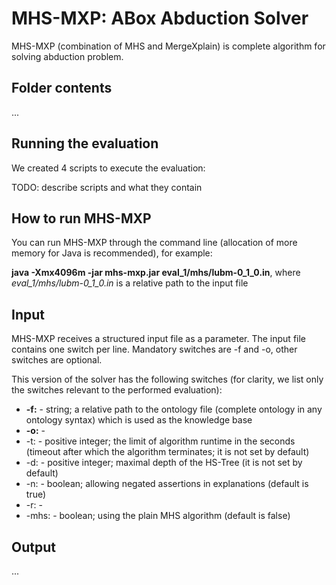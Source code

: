 # MHS-MXP: ABox Abduction Solver 

MHS-MXP (combination of MHS and MergeXplain) is complete algorithm for solving abduction problem.

## Folder contents
...

## Running the evaluation
We created 4 scripts to execute the evaluation:

TODO: describe scripts and what they contain

## How to run MHS-MXP
You can run MHS-MXP through the command line (allocation of more memory for Java is recommended), for example:

**java -Xmx4096m -jar mhs-mxp.jar eval_1/mhs/lubm-0_1_0.in**, where *eval_1/mhs/lubm-0_1_0.in* is a relative path to the input file

## Input
MHS-MXP receives a structured input file as a parameter. The input file contains one switch per line. Mandatory switches are -f and -o, other switches are optional.

This version of the solver has the following switches (for clarity, we list only the switches relevant to the performed evaluation):
* **-f:** - string; a relative path to the ontology file (complete ontology in any ontology syntax) which is used as the knowledge base
* **-o:** - 
* -t: - positive integer; the limit of algorithm runtime in the seconds (timeout after which the algorithm terminates; it is not set by default)
* -d: - positive integer; maximal depth of the HS-Tree (it is not set by default) 
* -n: - boolean; allowing negated assertions in explanations (default is true)
* -r: - 
* -mhs: - boolean; using the plain MHS algorithm (default is false)

## Output
...
